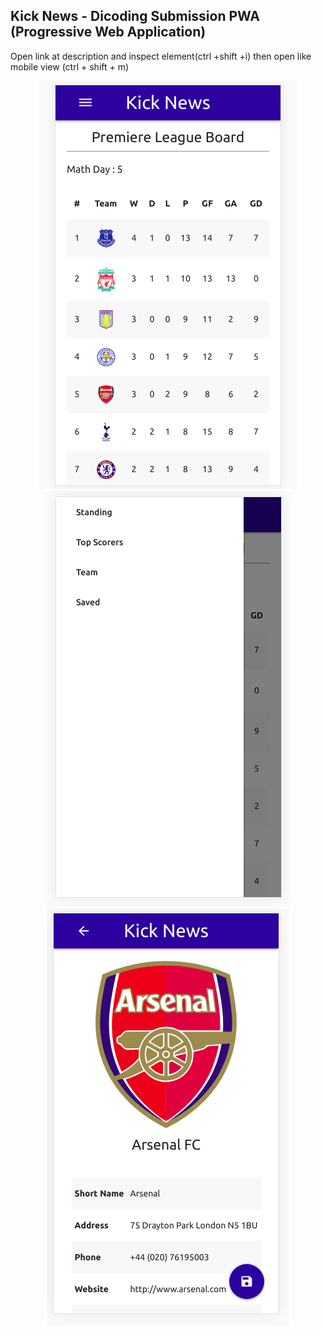 ## Kick News - Dicoding Submission PWA (Progressive Web Application)

Open link at description and inspect element(ctrl +shift +i) then open like mobile view (ctrl + shift + m)


<p align="center">
  <img src="https://github.com/tegarpratama/kick-news/blob/master/capture-1.png">
  <img src="https://github.com/tegarpratama/kick-news/blob/master/capture-2.png">
  <img src="https://github.com/tegarpratama/kick-news/blob/master/capture-3.png">
</p>
